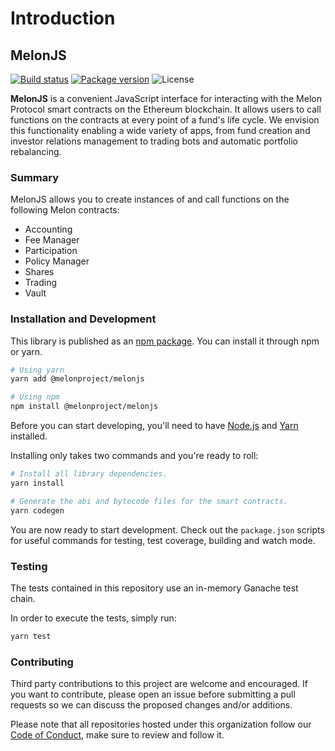 # Introduction

## MelonJS

[![Build status](https://img.shields.io/travis/melonproject/melonjs)](https://travis-ci.org/melonproject/melonjs) [![Package version](https://img.shields.io/npm/v/@melonproject/melonjs)](https://www.npmjs.com/package/@melonproject/melonjs) ![License](https://img.shields.io/npm/l/@melonproject/melonjs)

**MelonJS** is a convenient JavaScript interface for interacting with the Melon Protocol smart contracts on the Ethereum blockchain. It allows users to call functions on the contracts at every point of a fund's life cycle. We envision this functionality enabling a wide variety of apps, from fund creation and investor relations management to trading bots and automatic portfolio rebalancing.

### Summary

MelonJS allows you to create instances of and call functions on the following Melon contracts:

* Accounting
* Fee Manager
* Participation
* Policy Manager
* Shares
* Trading
* Vault

### Installation and Development

This library is published as an [npm package](https://www.npmjs.com/package/@melonproject/melonjs). You can install it through npm or yarn.

```bash
# Using yarn
yarn add @melonproject/melonjs

# Using npm
npm install @melonproject/melonjs
```

Before you can start developing, you'll need to have [Node.js](https://nodejs.org) and [Yarn](https://yarnpkg.com) installed.

Installing only takes two commands and you're ready to roll:

```bash
# Install all library dependencies.
yarn install

# Generate the abi and bytecode files for the smart contracts.
yarn codegen
```

You are now ready to start development. Check out the `package.json` scripts for useful commands for testing, test coverage, building and watch mode.

### Testing

The tests contained in this repository use an in-memory Ganache test chain.

In order to execute the tests, simply run:

```bash
yarn test
```

### Contributing

Third party contributions to this project are welcome and encouraged. If you want to contribute, please open an issue before submitting a pull requests so we can discuss the proposed changes and/or additions.

Please note that all repositories hosted under this organization follow our [Code of Conduct](https://github.com/melonproject/melonjs/blob/master/CODE_OF_CONDUCT.md), make sure to review and follow it.

